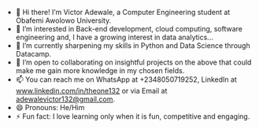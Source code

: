 - 👋 Hi there! I’m Victor Adewale, a Computer Engineering student at Obafemi Awolowo University.
- 👀 I’m interested in Back-end development, cloud computing, software engineering and, I have a growing interest in data analytics...
- 🌱 I’m currently sharpening my skills in Python and Data Science through Datacamp.
- 💞️ I’m open to collaborating on insightful projects on the above that could make me gain more knowledge in my chosen fields.
- 📫 You can reach me on WhatsApp at +2348050719252, LinkedIn at www.linkedin.com/in/theone132 or via Email at adewalevictor132@gmail.com.
- 😄 Pronouns: He/Him 
- ⚡ Fun fact: I love learning only when it is fun, competitive and engaging.

<!---
TheOne-132/TheOne-132 is a ✨ special ✨ repository because its `README.md` (this file) appears on your GitHub profile.
You can click the Preview link to take a look at your changes.
--->
